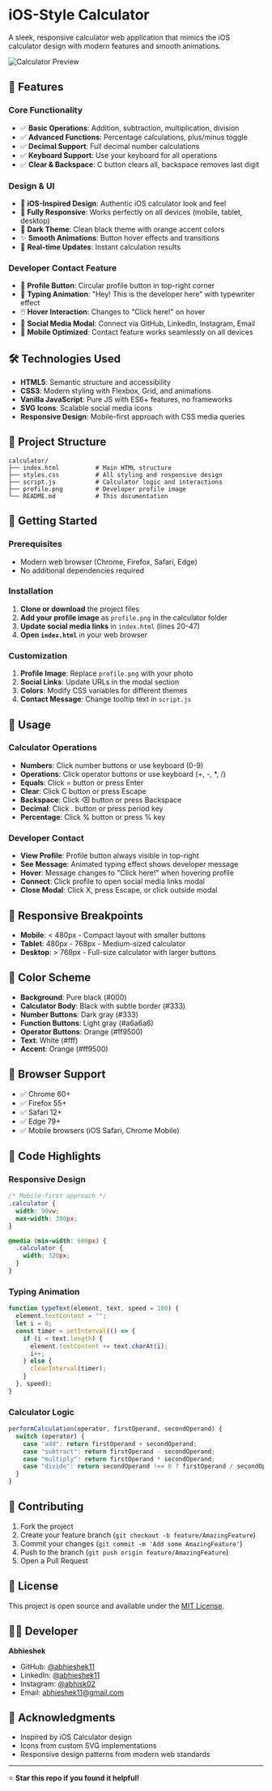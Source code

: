 # iOS-Style Calculator

A sleek, responsive calculator web application that mimics the iOS calculator design with modern features and smooth animations.

![Calculator Preview](https://calcifying.netlify.app/)

## 🚀 Features

### Core Functionality

- ✅ **Basic Operations**: Addition, subtraction, multiplication, division
- ✅ **Advanced Functions**: Percentage calculations, plus/minus toggle
- ✅ **Decimal Support**: Full decimal number calculations
- ✅ **Keyboard Support**: Use your keyboard for all operations
- ✅ **Clear & Backspace**: C button clears all, backspace removes last digit

### Design & UI

- 🎨 **iOS-Inspired Design**: Authentic iOS calculator look and feel
- 📱 **Fully Responsive**: Works perfectly on all devices (mobile, tablet, desktop)
- 🌙 **Dark Theme**: Clean black theme with orange accent colors
- ✨ **Smooth Animations**: Button hover effects and transitions
- 🔄 **Real-time Updates**: Instant calculation results

### Developer Contact Feature

- 👤 **Profile Button**: Circular profile button in top-right corner
- 💬 **Typing Animation**: "Hey! This is the developer here" with typewriter effect
- 🖱️ **Hover Interaction**: Changes to "Click here!" on hover
- 🔗 **Social Media Modal**: Connect via GitHub, LinkedIn, Instagram, Email
- 📱 **Mobile Optimized**: Contact feature works seamlessly on all devices

## 🛠️ Technologies Used

- **HTML5**: Semantic structure and accessibility
- **CSS3**: Modern styling with Flexbox, Grid, and animations
- **Vanilla JavaScript**: Pure JS with ES6+ features, no frameworks
- **SVG Icons**: Scalable social media icons
- **Responsive Design**: Mobile-first approach with CSS media queries

## 📁 Project Structure

```
calculator/
├── index.html          # Main HTML structure
├── styles.css          # All styling and responsive design
├── script.js           # Calculator logic and interactions
├── profile.png         # Developer profile image
└── README.md           # This documentation
```

## 🚀 Getting Started

### Prerequisites

- Modern web browser (Chrome, Firefox, Safari, Edge)
- No additional dependencies required

### Installation

1. **Clone or download** the project files
2. **Add your profile image** as `profile.png` in the calculator folder
3. **Update social media links** in `index.html` (lines 20-47)
4. **Open `index.html`** in your web browser

### Customization

1. **Profile Image**: Replace `profile.png` with your photo
2. **Social Links**: Update URLs in the modal section
3. **Colors**: Modify CSS variables for different themes
4. **Contact Message**: Change tooltip text in `script.js`

## 🎯 Usage

### Calculator Operations

- **Numbers**: Click number buttons or use keyboard (0-9)
- **Operations**: Click operator buttons or use keyboard (+, -, \*, /)
- **Equals**: Click = button or press Enter
- **Clear**: Click C button or press Escape
- **Backspace**: Click ⌫ button or press Backspace
- **Decimal**: Click . button or press period key
- **Percentage**: Click % button or press % key

### Developer Contact

- **View Profile**: Profile button always visible in top-right
- **See Message**: Animated typing effect shows developer message
- **Hover**: Message changes to "Click here!" when hovering profile
- **Connect**: Click profile to open social media links modal
- **Close Modal**: Click X, press Escape, or click outside modal

## 📱 Responsive Breakpoints

- **Mobile**: < 480px - Compact layout with smaller buttons
- **Tablet**: 480px - 768px - Medium-sized calculator
- **Desktop**: > 768px - Full-size calculator with larger buttons

## 🎨 Color Scheme

- **Background**: Pure black (#000)
- **Calculator Body**: Black with subtle border (#333)
- **Number Buttons**: Dark gray (#333)
- **Function Buttons**: Light gray (#a6a6a6)
- **Operator Buttons**: Orange (#ff9500)
- **Text**: White (#fff)
- **Accent**: Orange (#ff9500)

## 🔧 Browser Support

- ✅ Chrome 60+
- ✅ Firefox 55+
- ✅ Safari 12+
- ✅ Edge 79+
- ✅ Mobile browsers (iOS Safari, Chrome Mobile)

## 📝 Code Highlights

### Responsive Design

```css
/* Mobile-first approach */
.calculator {
  width: 90vw;
  max-width: 300px;
}

@media (min-width: 600px) {
  .calculator {
    width: 320px;
  }
}
```

### Typing Animation

```javascript
function typeText(element, text, speed = 100) {
  element.textContent = "";
  let i = 0;
  const timer = setInterval(() => {
    if (i < text.length) {
      element.textContent += text.charAt(i);
      i++;
    } else {
      clearInterval(timer);
    }
  }, speed);
}
```

### Calculator Logic

```javascript
performCalculation(operator, firstOperand, secondOperand) {
  switch (operator) {
    case "add": return firstOperand + secondOperand;
    case "subtract": return firstOperand - secondOperand;
    case "multiply": return firstOperand * secondOperand;
    case "divide": return secondOperand !== 0 ? firstOperand / secondOperand : 0;
  }
}
```

## 🤝 Contributing

1. Fork the project
2. Create your feature branch (`git checkout -b feature/AmazingFeature`)
3. Commit your changes (`git commit -m 'Add some AmazingFeature'`)
4. Push to the branch (`git push origin feature/AmazingFeature`)
5. Open a Pull Request

## 📄 License

This project is open source and available under the [MIT License](LICENSE).

## 👨‍💻 Developer

**Abhieshek**

- GitHub: [@abhieshek11](https://github.com/abhieshek11)
- LinkedIn: [@abhieshek11](https://www.linkedin.com/in/abhieshek11/)
- Instagram: [@abhisk02](https://www.instagram.com/abhisk02/)
- Email: abhieshek11@gmail.com

## 🙏 Acknowledgments

- Inspired by iOS Calculator design
- Icons from custom SVG implementations
- Responsive design patterns from modern web standards

---

⭐ **Star this repo if you found it helpful!**

